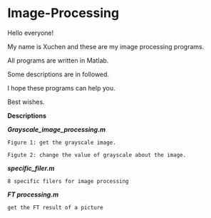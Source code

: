 # Image-Processing

   Hello everyone!

   My name is Xuchen and these are my image processing programs.

   All programs are written in Matlab.

   Some descriptions are in followed.

   I hope these programs can help you.

   Best wishes.





**Descriptions**

***Grayscale_image_processing.m***

    Figure 1: get the grayscale image.
   
    Figute 2: change the value of grayscale about the image. 


***specific_filer.m***

    8 specific filers for image processing

***FT processing.m***

    get the FT result of a picture
